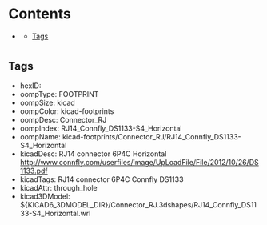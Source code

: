 



Contents
========

* [](#)
	* [Tags](#tags)

# 

## Tags

- hexID: 
- oompType: FOOTPRINT
- oompSize: kicad
- oompColor: kicad-footprints
- oompDesc: Connector_RJ
- oompIndex: RJ14_Connfly_DS1133-S4_Horizontal
- oompName: kicad-footprints/Connector_RJ/RJ14_Connfly_DS1133-S4_Horizontal
- kicadDesc: RJ14 connector 6P4C Horizontal http://www.connfly.com/userfiles/image/UpLoadFile/File/2012/10/26/DS1133.pdf
- kicadTags: RJ14 connector 6P4C Connfly DS1133
- kicadAttr: through_hole
- kicad3DModel: ${KICAD6_3DMODEL_DIR}/Connector_RJ.3dshapes/RJ14_Connfly_DS1133-S4_Horizontal.wrl
